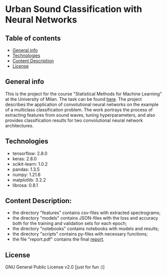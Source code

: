 # Urban Sound Classification with Neural Networks

## Table of contents
* [General info](#general-info)
* [Technologies](#technologies)
* [Content Description](*content-description)
* [License](#license)

## General info
This is the project for the course "Statistical Methods for Machine Learning" at the University of Milan.
The task can be found [here](https://github.com/kkonstantin182/urban-sound-classification-project/blob/main/task.pdf).
The project describes the application of convolutional neural networks on the example of a multiclass classification problem. 
The work portrays the process of extracting features from sound waves, tuning hyperparameters, and also provides classification results for two convolutional neural network architectures.

## Technologies
* tensorflow: 2.8.0
* keras: 2.8.0
* scikit-learn: 1.0.2
* pandas: 1.3.5
* numpy: 1.21.6
* matplotlib: 3.2.2
* librosa: 0.8.1

## Content Description:

* the directory "features" contains csv-files with extracted spectrograms;
* the directory "models" contains JSON-files with the loss and accuracy both for the training and validation sets for each epoch;
* the directory "notebooks" contains notebooks with models and results;
* the directory "scripts" contains py-files with necessary functions;
* the file "report.pdf" contains the final [report](https://github.com/kkonstantin182/urban-sound-classification-project/blob/main/report.pdf).

## License
GNU General Public License v2.0 [just for fun :)]
